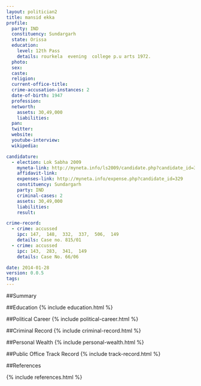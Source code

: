 ```yaml
---
layout: politician2
title: mansid ekka
profile: 
  party: IND
  constituency: Sundargarh
  state: Orissa
  education: 
    level: 12th Pass
    details: rourkela  evening  college p.u arts 1972.
  photo: 
  sex: 
  caste: 
  religion: 
  current-office-title: 
  crime-accusation-instances: 2
  date-of-birth: 1947
  profession: 
  networth: 
    assets: 30,49,000
    liabilities: 
  pan: 
  twitter: 
  website: 
  youtube-interview: 
  wikipedia: 

candidature: 
  - election: Lok Sabha 2009
    myneta-link: http://myneta.info/ls2009/candidate.php?candidate_id=329
    affidavit-link: 
    expenses-link: http://myneta.info/expense.php?candidate_id=329
    constituency: Sundargarh 
    party: IND
    criminal-cases: 2
    assets: 30,49,000
    liabilities: 
    result:  

crime-record: 
  - crime: accussed
    ipc: 147,  148,  332,  337,  506,  149
    details: Case no. 815/01 
  - crime: accussed
    ipc: 143,  283,  341,  149
    details: Case No. 66/06 

date: 2014-01-28
version: 0.0.5
tags: 
---
```

##Summary


##Education
{% include education.html %}


##Political Career
{% include political-career.html %}


##Criminal Record
{% include criminal-record.html %}


##Personal Wealth
{% include personal-wealth.html %}


##Public Office Track Record
{% include track-record.html %}


##References


{% include references.html %}